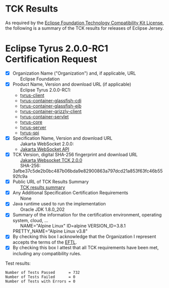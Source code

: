 TCK Results
===========

 As required by the
[Eclipse Foundation Technology Compatibility Kit License](https://www.eclipse.org/legal/tck.php),
the following is a summary of the TCK results for releases of Eclipse Jersey.

 # Eclipse Tyrus 2.0.0-RC1 Certification Request

 - [x] Organization Name ("Organization") and, if applicable, URL<br/>
 &nbsp;&nbsp;&nbsp;&nbsp;&nbsp; Eclipse Foundation
 - [x] Product Name, Version and download URL (if applicable)<br/>
&nbsp;&nbsp;&nbsp;&nbsp;&nbsp; Eclipse Tyrus 2.0.0-RC1:
   * [tyrus-client](https://jakarta.oss.sonatype.org/content/repositories/staging/org/glassfish/tyrus/tyrus-client/2.0.0-RC1/tyrus-client-2.0.0-RC1.jar)
   * [tyrus-container-glassfish-cdi](https://jakarta.oss.sonatype.org/content/repositories/staging/org/glassfish/tyrus/tyrus-container-glassfish-cdi/2.0.0-RC1/tyrus-container-glassfish-cdi-2.0.0-RC1.jar)
   * [tyrus-container-glassfish-ejb](https://jakarta.oss.sonatype.org/content/repositories/staging/org/glassfish/tyrus/tyrus-container-glassfish-ejb/2.0.0-RC1/tyrus-container-glassfish-ejb-2.0.0-RC1.jar)
   * [tyrus-container-grizzly-client](https://jakarta.oss.sonatype.org/content/repositories/staging/org/glassfish/tyrus/tyrus-container-grizzly-client/2.0.0-RC1/tyrus-container-grizzly-client-2.0.0-RC1.jar)
   * [tyrus-container-servlet](https://jakarta.oss.sonatype.org/content/repositories/staging/org/glassfish/tyrus/tyrus-container-servlet/2.0.0-RC1/tyrus-container-servlet-2.0.0-RC1.jar)
   * [tyrus-core](https://jakarta.oss.sonatype.org/content/repositories/staging/org/glassfish/tyrus/tyrus-core/2.0.0-RC1/tyrus-core-2.0.0-RC1.jar)
   * [tyrus-server](https://jakarta.oss.sonatype.org/content/repositories/staging/org/glassfish/tyrus/tyrus-server/2.0.0-RC1/tyrus-server-2.0.0-RC1.jar)
   * [tyrus-spi](https://jakarta.oss.sonatype.org/content/repositories/staging/org/glassfish/tyrus/tyrus-spi/2.0.0-RC1/tyrus-spi-2.0.0-RC1.jar)
- [x] Specification Name, Version and download URL<br/>
 &nbsp;&nbsp;&nbsp;&nbsp;&nbsp; Jakarta WebSocket 2.0.0:
   * [Jakarta WebSocket API](https://jakarta.oss.sonatype.org/content/repositories/staging/jakarta/websocket/jakarta.websocket-api/2.0.0/jakarta.websocket-api-2.0.0.jar)
- [x] TCK Version, digital SHA-256 fingerprint and download URL<br/>
 &nbsp;&nbsp;&nbsp;&nbsp;&nbsp; [Jakarta Websocket TCK 2.0.0](https://download.eclipse.org/ee4j/jakartaee-tck/jakartaee9-eftl/promoted/jakarta-websocket-tck-2.0.0.zip)<br/>
 &nbsp;&nbsp;&nbsp;&nbsp;&nbsp; SHA-256: 3afbe37c5de2b0bc487b06bda9e82900863a797dcd21a853f63fc46b5592fc9a
- [x] Public URL of TCK Results Summary<br/>
 &nbsp;&nbsp;&nbsp;&nbsp;&nbsp; [TCK results summary](https://eclipse-ee4j.github.io/tyrus/tck/eclipse-tyrus-2.0.0-RC1-summary)
- [x] Any Additional Specification Certification Requirements<br/>
&nbsp;&nbsp;&nbsp;&nbsp;&nbsp; None
- [x] Java runtime used to run the implementation<br/>
&nbsp;&nbsp;&nbsp;&nbsp;&nbsp; Oracle JDK 1.8.0_202
- [x] Summary of the information for the certification environment, operating system, cloud, ...<br/>
&nbsp;&nbsp;&nbsp;&nbsp;&nbsp; NAME="Alpine Linux" ID=alpine VERSION_ID=3.8.1 PRETTY_NAME="Alpine Linux v3.8"
- [x] By checking this box I acknowledge that the Organization I represent accepts the terms of the [EFTL](https://www.eclipse.org/legal/tck.php).
- [x] By checking this box I attest that all TCK requirements have been met, including any compatibility rules.

 Test results:

 ```
Number of Tests Passed      = 732
Number of Tests Failed      = 0
Number of Tests with Errors = 0
```
